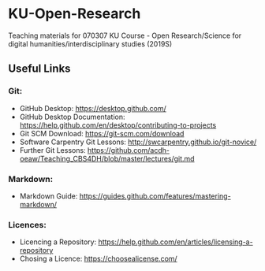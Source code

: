 # KU-Open-Research
Teaching materials for 070307 KU Course - Open Research/Science for digital humanities/interdisciplinary studies (2019S)

## Useful Links
### Git:
* GitHub Desktop: https://desktop.github.com/
* GitHub Desktop Documentation: https://help.github.com/en/desktop/contributing-to-projects
* Git SCM Download: https://git-scm.com/download
* Software Carpentry Git Lessons: http://swcarpentry.github.io/git-novice/
* Further Git Lessons: https://github.com/acdh-oeaw/Teaching_CBS4DH/blob/master/lectures/git.md

### Markdown:
* Markdown Guide: https://guides.github.com/features/mastering-markdown/

### Licences:
* Licencing a Repository: https://help.github.com/en/articles/licensing-a-repository
* Chosing a Licence: https://choosealicense.com/
